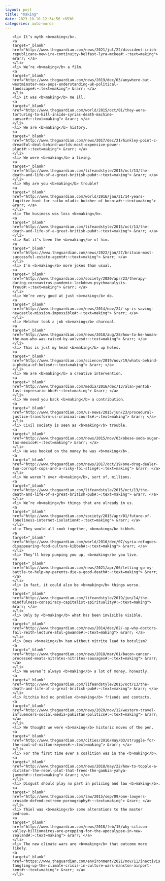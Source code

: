 ```yaml
---
layout: post
title: "making"
date: 2023-10-10 12:34:56 +0530
categories: auto-words
---
```

<ol>

    <li> It’s myth <b>making</b>.
    <a 
    target="_blank" 
    href="http://www.theguardian.com/news/2021/jul/22/dissident-irish-republicans-new-ira-continuity-belfast-lyra-mckee#:~:text=making"> &rarr; </a>
    </li>
    <li> We’re <b>making</b> a film.
    <a 
    target="_blank" 
    href="http://www.theguardian.com/news/2019/dec/03/anywhere-but-westminster-vox-pops-understanding-uk-political-landscape#:~:text=making"> &rarr; </a>
    </li>
    <li> It was <b>making</b> me ill.
    <a 
    target="_blank" 
    href="http://www.theguardian.com/world/2015/oct/01/they-were-torturing-to-kill-inside-syrias-death-machine-caesar#:~:text=making"> &rarr; </a>
    </li>
    <li> We are <b>making</b> history.
    <a 
    target="_blank" 
    href="http://www.theguardian.com/news/2017/dec/21/hinkley-point-c-dreadful-deal-behind-worlds-most-expensive-power-plant#:~:text=making"> &rarr; </a>
    </li>
    <li> We were <b>making</b> a living.
    <a 
    target="_blank" 
    href="http://www.theguardian.com/lifeandstyle/2015/oct/13/the-death-and-life-of-a-great-british-pub#:~:text=making"> &rarr; </a>
    </li>
    <li> Why are you <b>making</b> trouble?
    <a 
    target="_blank" 
    href="http://www.theguardian.com/world/2016/jan/21/14-years-fugitive-hunt-for-ratko-mladic-butcher-of-bosnia#:~:text=making"> &rarr; </a>
    </li>
    <li> The business was loss <b>making</b>.
    <a 
    target="_blank" 
    href="http://www.theguardian.com/lifeandstyle/2015/oct/13/the-death-and-life-of-a-great-british-pub#:~:text=making"> &rarr; </a>
    </li>
    <li> But it’s been the <b>making</b> of him.
    <a 
    target="_blank" 
    href="https://www.theguardian.com/news/2022/jan/27/britain-most-successful-estate-agent#:~:text=making"> &rarr; </a>
    </li>
    <li> I’m <b>making</b> more jokes than usual.
    <a 
    target="_blank" 
    href="http://www.theguardian.com/society/2020/apr/23/therapy-during-coronavirus-pandemic-lockdown-psychoanalysis-freud#:~:text=making"> &rarr; </a>
    </li>
    <li> We’re very good at just <b>making</b> do.
    <a 
    target="_blank" 
    href="http://www.theguardian.com/news/2014/nov/24/-sp-is-saving-newcastle-mission-impossible#:~:text=making"> &rarr; </a>
    </li>
    <li> Melchor took a job <b>making</b> charcoal.
    <a 
    target="_blank" 
    href="http://www.theguardian.com/news/2018/aug/28/how-to-be-human-the-man-who-was-raised-by-wolves#:~:text=making"> &rarr; </a>
    </li>
    <li> This is just my head <b>making</b> up holes.
    <a 
    target="_blank" 
    href="http://www.theguardian.com/science/2019/nov/19/whats-behind-a-phobia-of-holes#:~:text=making"> &rarr; </a>
    </li>
    <li> We are <b>making</b> a creative intervention.
    <a 
    target="_blank" 
    href="http://www.theguardian.com/media/2016/dec/13/alan-yentob-last-impresario-bbc#:~:text=making"> &rarr; </a>
    </li>
    <li> We need you back <b>making</b> a contribution.
    <a 
    target="_blank" 
    href="http://www.theguardian.com/us-news/2015/jun/23/procedural-justice-transform-us-criminal-courts#:~:text=making"> &rarr; </a>
    </li>
    <li> Civil society is seen as <b>making</b> trouble.
    <a 
    target="_blank" 
    href="http://www.theguardian.com/news/2015/nov/03/obese-soda-sugar-tax-mexico#:~:text=making"> &rarr; </a>
    </li>
    <li> He was hooked on the money he was <b>making</b>.
    <a 
    target="_blank" 
    href="http://www.theguardian.com/news/2017/oct/19/one-drug-dealer-two-corrupt-cops-and-a-risky-fbi-sting#:~:text=making"> &rarr; </a>
    </li>
    <li> We weren’t ever <b>making</b>, sort of, millions.
    <a 
    target="_blank" 
    href="http://www.theguardian.com/lifeandstyle/2015/oct/13/the-death-and-life-of-a-great-british-pub#:~:text=making"> &rarr; </a>
    </li>
    <li> We’re <b>making</b> things that are already in us.
    <a 
    target="_blank" 
    href="http://www.theguardian.com/society/2015/apr/01/future-of-loneliness-internet-isolation#:~:text=making"> &rarr; </a>
    </li>
    <li> They would all cook together, <b>making</b> kibbeh.
    <a 
    target="_blank" 
    href="http://www.theguardian.com/world/2016/dec/07/syria-refugees-disappearing-food-culture-kibbeh#:~:text=making"> &rarr; </a>
    </li>
    <li> They’ll keep pumping you up, <b>making</b> you live.
    <a 
    target="_blank" 
    href="http://www.theguardian.com/news/2021/apr/06/letting-go-my-battle-to-help-my-parents-die-a-good-death#:~:text=making"> &rarr; </a>
    </li>
    <li> In fact, it could also be <b>making</b> things worse.
    <a 
    target="_blank" 
    href="http://www.theguardian.com/lifeandstyle/2019/jun/14/the-mindfulness-conspiracy-capitalist-spirituality#:~:text=making"> &rarr; </a>
    </li>
    <li> Only by <b>making</b> what has been invisible visible.
    <a 
    target="_blank" 
    href="http://www.theguardian.com/news/2014/dec/02/-sp-why-doctors-fail-reith-lecture-atul-gawande#:~:text=making"> &rarr; </a>
    </li>
    <li> Does <b>making</b> ham without nitrite lead to botulism?
    <a 
    target="_blank" 
    href="http://www.theguardian.com/news/2018/mar/01/bacon-cancer-processed-meats-nitrates-nitrites-sausages#:~:text=making"> &rarr; </a>
    </li>
    <li> We weren’t always <b>making</b> a lot of money, honestly.
    <a 
    target="_blank" 
    href="http://www.theguardian.com/lifeandstyle/2015/oct/13/the-death-and-life-of-a-great-british-pub#:~:text=making"> &rarr; </a>
    </li>
    <li> Ritchie had no problem <b>making</b> friends and contacts.
    <a 
    target="_blank" 
    href="http://www.theguardian.com/news/2020/nov/12/western-travel-influencers-social-media-pakistan-politics#:~:text=making"> &rarr; </a>
    </li>
    <li> We thought we were <b>making</b> historic moves of the pen.
    <a 
    target="_blank" 
    href="http://www.theguardian.com/cities/2016/may/03/struggle-for-the-soul-of-milton-keynes#:~:text=making"> &rarr; </a>
    </li>
    <li> For the first time ever a coalition was in the <b>making</b>.
    <a 
    target="_blank" 
    href="http://www.theguardian.com/news/2018/may/22/how-to-topple-a-dictator-the-rebel-plot-that-freed-the-gambia-yahya-jammeh#:~:text=making"> &rarr; </a>
    </li>
    <li> Disgust should play no part in policing and law <b>making</b>.
    <a 
    target="_blank" 
    href="http://www.theguardian.com/law/2015/sep/09/one-lawyers-crusade-defend-extreme-pornography#:~:text=making"> &rarr; </a>
    </li>
    <li> Thiel was <b>making</b> some alterations to the master bedroom.
    <a 
    target="_blank" 
    href="http://www.theguardian.com/news/2018/feb/15/why-silicon-valley-billionaires-are-prepping-for-the-apocalypse-in-new-zealand#:~:text=making"> &rarr; </a>
    </li>
    <li> The new climate wars are <b>making</b> that outcome more likely.
    <a 
    target="_blank" 
    href="https://www.theguardian.com/environment/2021/nov/11/inactivists-tangling-up-the-climate-crisis-in-culture-wars-manston-airport-kent#:~:text=making"> &rarr; </a>
    </li>